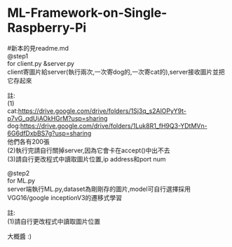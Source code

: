 # ML-Framework-on-Single-Raspberry-Pi
#新本的見readme.md \
 @step1\
for client.py &server.py \
client寄圖片給server(執行兩次,一次寄dog的,一次寄cat的),server接收圖片並把它存起來

註:\
(1) \
cat:https://drive.google.com/drive/folders/1Sj3q_s2AlOPyY9t-p7vG_qdUjAOkHGrM?usp=sharing \
dog:https://drive.google.com/drive/folders/1Luk8R1_fH9Q3-YDtMVn-6G6dfDxbBS7g?usp=sharing \
他們各有200張\
(2)執行完請自行關掉server,因為它會卡在accept()中出不去 \
(3)請自行更改程式中讀取圖片位置,ip address和port num 
	
 @step2 \
for ML.py \
server端執行ML.py,dataset為剛剛存的圖片,model可自行選擇採用VGG16/google inceptionV3的遷移式學習

註:\
(1)請自行更改程式中讀取圖片位置

大概醬 :)
